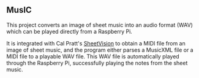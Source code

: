 MusIC
-----
This project converts an image of sheet music into an audio format (WAV) which can be played directly from a Raspberry Pi.

It is integrated with Cal Pratt's [SheetVision](https://github.com/cal-pratt/SheetVision) to obtain a MIDI file from an image of sheet music, and the program either parses a MusicXML file or a MIDI file to a playable WAV file. This WAV file is automatically played through the Raspberry Pi, successfully playing the notes from the sheet music. 
